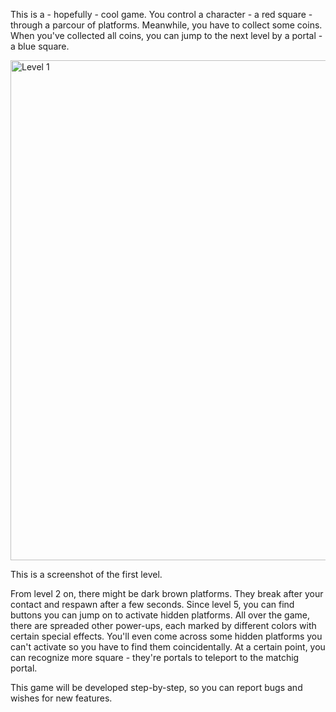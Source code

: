 This is a - hopefully - cool game. You control a character - a red square - through a parcour of platforms. Meanwhile, you have to collect some coins. 
When you've collected all coins, you can jump to the next level by a portal - a blue square.

<img width="803" height="800" alt="Level 1" src="https://github.com/user-attachments/assets/c84f0b6c-0f4c-4a88-8867-5e23aa2dd0c3" />

This is a screenshot of the first level.

From level 2 on, there might be dark brown platforms. They break after your contact and respawn after a few seconds.
Since level 5, you can find buttons you can jump on to activate hidden platforms. 
All over the game, there are spreaded other power-ups, each marked by different colors with certain special effects. 
You'll even come across some hidden platforms you can't activate so you have to find them coincidentally. 
At a certain point, you can recognize more square - they're portals to teleport to the matchig portal. 

This game will be developed step-by-step, so you can report bugs and wishes for new features.
